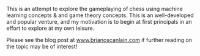 This is an attempt to explore the gameplaying of chess
using machine learning concepts & and game theory
concepts. This is an well-developed and popular 
venture, and my motivation is to begin at first
principals in an effort to explore at my own 
leisure.

Please see the blog post at www.brianoscanlain.com
if further reading on the topic may be of interest!